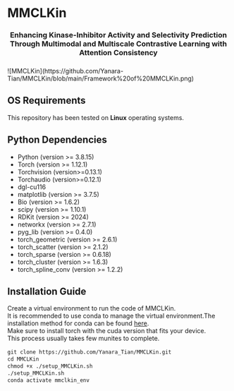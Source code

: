 # MMCLKin
<div id="top" align="center">
 <h3>Enhancing Kinase-Inhibitor Activity and Selectivity Prediction Through Multimodal and Multiscale Contrastive Learning with Attention Consistency<h3>
</div>
![MMCLKin](https://github.com/Yanara-Tian/MMCLKin/blob/main/Framework%20of%20MMCLKin.png)

## OS Requirements
This repository has been tested on **Linux**  operating systems.

## Python Dependencies
* Python (version >= 3.8.15) 
* Torch (version >= 1.12.1)
* Torchvision (version>=0.13.1)
* Torchaudio (version>=0.12.1)
* dgl-cu116
* matplotlib (version >= 3.7.5)
* Bio (version >= 1.6.2)
* scipy (version >= 1.10.1)
* RDKit (version >= 2024)
* networkx (version >= 2.7.1)
* pyg_lib (version >= 0.4.0)
* torch_geometric (version >= 2.6.1)
* torch_scatter (version >= 2.1.2)
* torch_sparse (version >= 0.6.18)
* torch_cluster (version >= 1.6.3)
* torch_spline_conv (version >= 1.2.2)

## Installation Guide
Create a virtual environment to run the code of MMCLKin.<br>
It is recommended to use conda to manage the virtual environment.The installation method for conda can be found [here](https://conda.io/projects/conda/en/stable/user-guide/install/linux.html#installing-on-linux).<br>
Make sure to install torch with the cuda version that fits your device.<br>
This process usually takes few munites to complete.<br>
```
git clone https://github.com/Yanara_Tian/MMCLKin.git
cd MMCLKin
chmod +x ./setup_MMCLKin.sh
./setup_MMCLKin.sh
conda activate mmclkin_env
```
